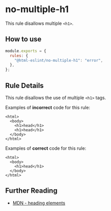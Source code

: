 # no-multiple-h1

This rule disallows multiple `<h1>`.

## How to use

```js,.eslintrc.js
module.exports = {
  rules: {
    "@html-eslint/no-multiple-h1": "error",
  },
};
```

## Rule Details

This rule disallows the use of multiple `<h1>` tags.

Examples of **incorrect** code for this rule:

```html,incorrect
<html>
  <body>
    <h1>head</h1>
    <h1>head</h1>
  </body>
</html>
```

Examples of **correct** code for this rule:

```html,correct
<html>
  <body>
    <h1>head</h1>
  </body>
</html>
```

## Further Reading

- [MDN - heading elements](https://developer.mozilla.org/en-US/docs/Web/HTML/Element/Heading_Elements)
